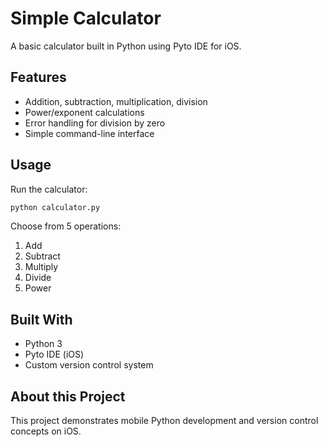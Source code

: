# Simple Calculator

A basic calculator built in Python using Pyto IDE for iOS.

## Features

- Addition, subtraction, multiplication, division
- Power/exponent calculations
- Error handling for division by zero
- Simple command-line interface

## Usage

Run the calculator:
```bash
python calculator.py
```

Choose from 5 operations:

1. Add
1. Subtract
1. Multiply
1. Divide
1. Power

## Built With

- Python 3
- Pyto IDE (iOS)
- Custom version control system

## About this Project

This project demonstrates mobile Python development and version control concepts on iOS.